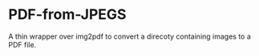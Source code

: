 # PDF-from-JPEGS

A thin wrapper over img2pdf to convert a direcoty containing images to a PDF file.
